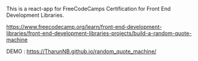 This is a react-app for FreeCodeCamps Certification for Front End Development Libraries.

https://www.freecodecamp.org/learn/front-end-development-libraries/front-end-development-libraries-projects/build-a-random-quote-machine

DEMO : https://TharunNB.github.io/random_quote_machine/
